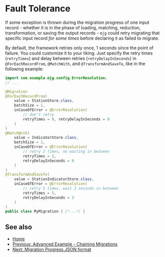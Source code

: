 # Fault Tolerance

If some exception is thrown
during the migration progress
of one input record - whether
it is in the phase of loading,
matching, reduction, transformation,
or saving the output records - `mjg`
could retry migrating that specific
input record *for some times*
before declaring it as failed
to migrate.

By default, the framework retries
only once, 1 seconds since the point
of failure. You could customize
it to your liking. Just specify
the retry times (`retryTimes`) and
delay between retries (`retryDelayInSeconds`)
in `@ForEachRecordFrom`, `@MatchWith`,
and `@TransformAndSaveTo`, like
in the following example:

```java
import com.example.mjg.config.ErrorResolution;
// ...

@Migration
@ForEachRecordFrom(
    value = StationStore.class,
    batchSize = 1,
    inCaseOfError = @ErrorResolution(
        // don't retry
        retryTimes = 0, retryDelayInSeconds = 0
    )
)
@MatchWith(
    value = IndicatorStore.class,
    batchSize = 1,
    inCaseOfError = @ErrorResolution(
        // retry 2 times, no waiting in between
        retryTimes = 2,
        retryDelayInSeconds = 0
    )
)
@TransformAndSaveTo(
    value = StationIndicatorStore.class,
    inCaseOfError = @ErrorResolution(
        // retry 5 times, wait 3 seconds in between
        retryTimes = 5,
        retryDelayInSeconds = 3
    )
)
public class MyMigration { /*...*/ }
```

## See also

- [Home](./README.md)
- [Previous: Advanced Example - Chaining Migrations](./006-chaining-migrations.md)
- [Next: Migration Progress JSON format](./008-migration-progress-json-format.md)
